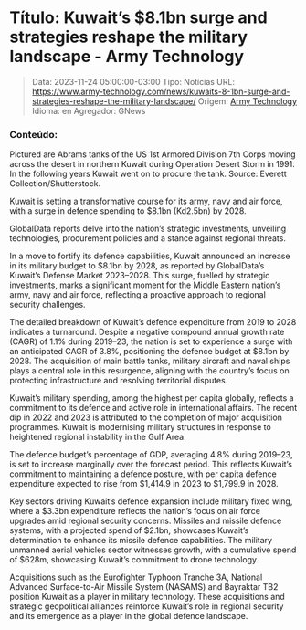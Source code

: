 # Título: Kuwait’s $8.1bn surge and strategies reshape the military landscape - Army Technology

>Data: 2023-11-24 05:00:00-03:00
>Tipo: Notícias
>URL: https://www.army-technology.com/news/kuwaits-8-1bn-surge-and-strategies-reshape-the-military-landscape/
>Origem: [Army Technology](https://www.army-technology.com)
>Idioma: en
>Agregador: GNews

### Conteúdo:

Pictured are Abrams tanks of the US 1st Armored Division 7th Corps moving across the desert in northern Kuwait during Operation Desert Storm in 1991. In the following years Kuwait went on to procure the tank. Source: Everett Collection/Shutterstock.

Kuwait is setting a transformative course for its army, navy and air force, with a surge in defence spending to $8.1bn (Kd2.5bn) by 2028.

GlobalData reports delve into the nation’s strategic investments, unveiling technologies, procurement policies and a stance against regional threats.

In a move to fortify its defence capabilities, Kuwait announced an increase in its military budget to $8.1bn by 2028, as reported by GlobalData’s Kuwait’s Defense Market 2023–2028. This surge, fuelled by strategic investments, marks a significant moment for the Middle Eastern nation’s army, navy and air force, reflecting a proactive approach to regional security challenges.

The detailed breakdown of Kuwait’s defence expenditure from 2019 to 2028 indicates a turnaround. Despite a negative compound annual growth rate (CAGR) of 1.1% during 2019–23, the nation is set to experience a surge with an anticipated CAGR of 3.8%, positioning the defence budget at $8.1bn by 2028. The acquisition of main battle tanks, military aircraft and naval ships plays a central role in this resurgence, aligning with the country’s focus on protecting infrastructure and resolving territorial disputes.

Kuwait’s military spending, among the highest per capita globally, reflects a commitment to its defence and active role in international affairs. The recent dip in 2022 and 2023 is attributed to the completion of major acquisition programmes. Kuwait is modernising military structures in response to heightened regional instability in the Gulf Area.

The defence budget’s percentage of GDP, averaging 4.8% during 2019–23, is set to increase marginally over the forecast period. This reflects Kuwait’s commitment to maintaining a defence posture, with per capita defence expenditure expected to rise from $1,414.9 in 2023 to $1,799.9 in 2028.

Key sectors driving Kuwait’s defence expansion include military fixed wing, where a $3.3bn expenditure reflects the nation’s focus on air force upgrades amid regional security concerns. Missiles and missile defence systems, with a projected spend of $2.1bn, showcases Kuwait’s determination to enhance its missile defence capabilities. The military unmanned aerial vehicles sector witnesses growth, with a cumulative spend of $628m, showcasing Kuwait’s commitment to drone technology.

Acquisitions such as the Eurofighter Typhoon Tranche 3A, National Advanced Surface-to-Air Missile System (NASAMS) and Bayraktar TB2 position Kuwait as a player in military technology. These acquisitions and strategic geopolitical alliances reinforce Kuwait’s role in regional security and its emergence as a player in the global defence landscape.
